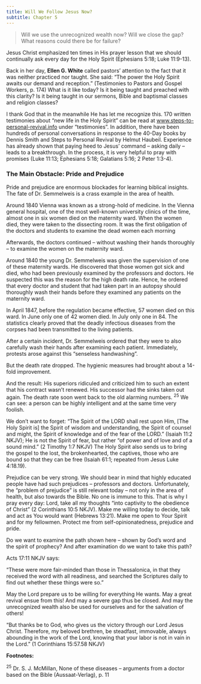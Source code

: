 ```yaml
---
title: Will We Follow Jesus Now?
subtitle: Chapter 5
---
```


> <callout></callout>
> Will we use the unrecognized wealth now? Will we close the gap? What reasons could there be for failure?

Jesus Christ emphasized ten times in His prayer lesson that we should continually ask every day for the Holy Spirit (Ephesians 5:18; Luke 11:9-13).

Back in her day, **Ellen G. White** called pastors’ attention to the fact that it was neither practiced nor taught. She said: “The power the Holy Spirit awaits our demand and reception.” (Testimonies to Pastors and Gospel Workers, p. 174) What is it like today? Is it being taught and preached with this clarity? Is it being taught in our sermons, Bible and baptismal classes and religion classes?

I thank God that in the meanwhile He has let me recognize this. 170 written testimonies about “new life in the Holy Spirit” can be read at www.steps-to-personal-revival.info under “testimonies”. In addition, there have been hundreds of personal conversations in response to the 40-Day books by Dennis Smith and Steps to Personal Revival by Helmut Haubeil. Experience has already shown that paying heed to Jesus’ command – asking daily – leads to a breakthrough. In the process, it is very helpful to pray with promises (Luke 11:13; Ephesians 5:18; Galatians 5:16; 2 Peter 1:3-4).

### The Main Obstacle: Pride and Prejudice

Pride and prejudice are enormous blockades for learning biblical insights. The fate of Dr. Semmelweis is a crass example in the area of health.

Around 1840 Vienna was known as a strong-hold of medicine. In the Vienna general hospital, one of the most well-known university clinics of the time, almost one in six women died on the maternity ward. When the women died, they were taken to the dissecting room. It was the first obligation of the doctors and students to examine the dead women each morning

Afterwards, the doctors continued – without washing their hands thoroughly – to examine the women on the maternity ward.

Around 1840 the young Dr. Semmelweis was given the supervision of one of these maternity wards. He discovered that those women got sick and died, who had been previously examined by the professors and doctors. He suspected this was the reason for the high death rate. Hence, he ordered that every doctor and student that had taken part in an autopsy should thoroughly wash their hands before they examined any patients on the maternity ward.

In April 1847, before the regulation became effective, 57 women died on this ward. In June only one of 42 women died. In July only one in 84. The statistics clearly proved that the deadly infectious diseases from the corpses had been transmitted to the living patients.

After a certain incident, Dr. Semmelweis ordered that they were to also carefully wash their hands after examining each patient. Immediately, protests arose against this “senseless handwashing”.

But the death rate dropped. The hygienic measures had brought about a 14-fold improvement.

And the result: His superiors ridiculed and criticized him to such an extent that his contract wasn’t renewed. His successor had the sinks taken out again. The death rate soon went back to the old alarming numbers. <sup>25</sup> We can see: a person can be highly intelligent and at the same time very foolish.

We don’t want to forget: “The Spirit of the LORD shall rest upon Him, [The Holy Spirit is] the Spirit of wisdom and understanding, the Spirit of counsel and might, the Spirit of knowledge and of the fear of the LORD.” (Isaiah 11:2 NKJV); He is not the Spirit of fear, but rather “of power and of love and of a sound mind.” (2 Timothy 1:7 NKJV) The Holy Spirit also sends us to bring the gospel to the lost, the brokenhearted, the captives, those who are bound so that they can be free (Isaiah 61:1; repeated from Jesus Luke 4:18.19).

Prejudice can be very strong. We should bear in mind that highly educated people have had such prejudices – professors and doctors. Unfortunately, the “problem of prejudice” is still relevant today – not only in the area of health, but also towards the Bible. No one is immune to this. That is why I pray every day: Lord, take all my thoughts “into captivity to the obedience of Christ” (2 Corinthians 10:5 NKJV). Make me willing today to decide, talk and act as You would want (Hebrews 13:21). Make me open to Your Spirit and for my fellowmen. Protect me from self-opinionatedness, prejudice and pride.

Do we want to examine the path shown here – shown by God’s word and the spirit of prophecy? And after examination do we want to take this path?

Acts 17:11 NKJV says:

“These were more fair-minded than those in Thessalonica, in that they received the word with all readiness, and searched the Scriptures daily to find out whether these things were so.”

May the Lord prepare us to be willing for everything He wants. May a great revival ensue from this! And may a severe gap thus be closed. And may the unrecognized wealth also be used for ourselves and for the salvation of others!

“But thanks be to God, who gives us the victory through our Lord Jesus Christ. Therefore, my beloved brethren, be steadfast, immovable, always abounding in the work of the Lord, knowing that your labor is not in vain in the Lord.” (1 Corinthians 15:57.58 NKJV)

**Footnotes:**

<sup>25</sup> Dr. S. J. McMillan, None of these diseases – arguments from a doctor based on the Bible (Aussaat-Verlag), p. 11
